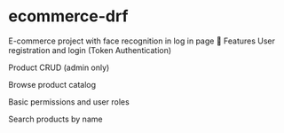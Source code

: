 # ecommerce-drf
E-commerce project with face recognition in log in page
🚀 Features
User registration and login (Token Authentication)

Product CRUD (admin only)

Browse product catalog

Basic permissions and user roles

Search products by name

